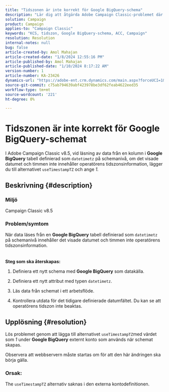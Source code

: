 ```yaml
---
title: "Tidszonen är inte korrekt för Google BigQuery-schema"
description: "Lär dig att åtgärda Adobe Campaign Classic-problemet där tidszonen inte är korrekt för Google BigQuery-schemat."
solution: Campaign
product: Campaign
applies-to: "Campaign Classic"
keywords: "KCS, tidszon, Google BigQuery-schema, ACC, Campaign"
resolution: Resolution
internal-notes: null
bug: false
article-created-by: Amol Mahajan
article-created-date: "1/8/2024 12:55:16 PM"
article-published-by: Amol Mahajan
article-published-date: "1/10/2024 8:17:22 AM"
version-number: 1
article-number: KA-23426
dynamics-url: "https://adobe-ent.crm.dynamics.com/main.aspx?forceUCI=1&pagetype=entityrecord&etn=knowledgearticle&id=e6e5f024-25ae-ee11-a569-6045bd006295"
source-git-commit: c75ab794639abf423978be3df62feab4622eed35
workflow-type: tm+mt
source-wordcount: '221'
ht-degree: 0%

---
```


# Tidszonen är inte korrekt för Google BigQuery-schemat


I Adobe Campaign Classic v8.5, vid läsning av data från en kolumn i <b>Google BigQuery</b> tabell definierad som `datetimetz` på schemanivå, om det visade datumet och timmen inte innehåller operatörens tidszonsinformation, lägger du till alternativet `useTimestampTZ` och ange *1.*

## Beskrivning {#description}


### <b>Miljö</b>

Campaign Classic v8.5



### <b>Problem/symtom</b>

När data läses från en <b>Google BigQuery</b> tabell definierad som `datetimetz` på schemanivå innehåller det visade datumet och timmen inte operatörens tidszonsinformation.
<br> <br><br>
<b>Steg som ska återskapas:</b>

1. Definiera ett nytt schema med <b>Google BigQuery</b> som datakälla.


2. Definiera ett nytt attribut med typen `datetimetz`.


3. Läs data från schemat i ett arbetsflöde.


4. Kontrollera utdata för det tidigare definierade datumfältet. Du kan se att operatörens tidszon inte beaktas.



## Upplösning {#resolution}


Lös problemet genom att lägga till alternativet `useTimestampTZ`med värdet som *1* under <b>Google BigQuery</b> externt konto som används när schemat skapas.

Observera att webbservern måste startas om för att den här ändringen ska börja gälla.

### <b>Orsak:</b>

The `useTimestampTZ` alternativ saknas i den externa kontodefinitionen.

